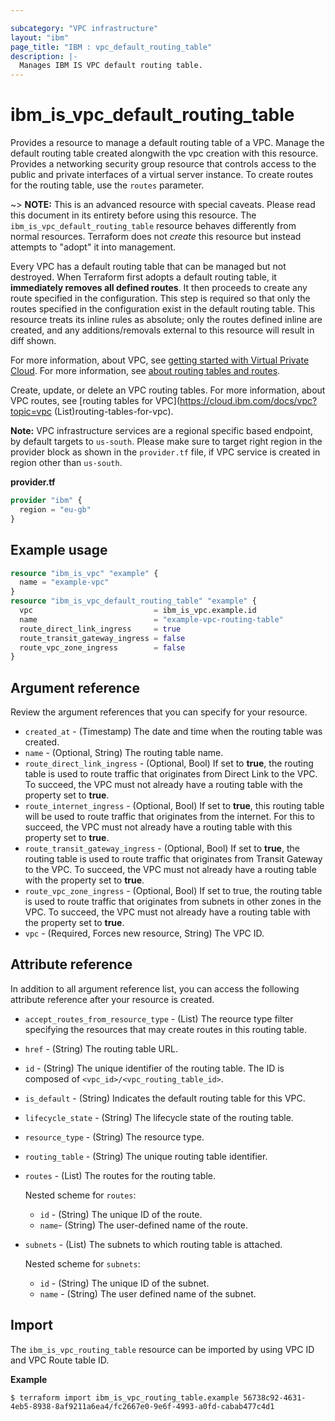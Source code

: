 ```yaml
---

subcategory: "VPC infrastructure"
layout: "ibm"
page_title: "IBM : vpc_default_routing_table"
description: |-
  Manages IBM IS VPC default routing table.
---
```


# ibm_is_vpc_default_routing_table

Provides a resource to manage a default routing table of a VPC. Manage the default routing table created alongwith the vpc creation with this resource. Provides a networking security group resource that controls access to the public and private interfaces of a virtual server instance. To create routes for the routing table, use the `routes` parameter. 

~> **NOTE:** This is an advanced resource with special caveats. Please read this document in its entirety before using this resource. The `ibm_is_vpc_default_routing_table` resource behaves differently from normal resources. Terraform does not _create_ this resource but instead attempts to "adopt" it into management.

Every VPC has a default routing table that can be managed but not destroyed. When Terraform first adopts a default routing table, it **immediately removes all defined routes**. It then proceeds to create any route specified in the configuration. This step is required so that only the routes specified in the configuration exist in the default routing table. This resource treats its inline rules as absolute; only the routes defined inline are created, and any additions/removals external to this resource will result in diff shown. 

For more information, about VPC, see [getting started with Virtual Private Cloud](https://cloud.ibm.com/docs/vpc?topic=vpc-getting-started). For more information, see [about routing tables and routes](https://cloud.ibm.com/docs/vpc?topic=vpc-about-custom-routes&interface=ui).

Create, update, or delete an VPC routing tables. For more information, about VPC routes, see [routing tables for VPC](https://cloud.ibm.com/docs/vpc?topic=vpc (List)routing-tables-for-vpc).

**Note:** 
VPC infrastructure services are a regional specific based endpoint, by default targets to `us-south`. Please make sure to target right region in the provider block as shown in the `provider.tf` file, if VPC service is created in region other than `us-south`.

**provider.tf**

```terraform
provider "ibm" {
  region = "eu-gb"
}
```


## Example usage

```terraform
resource "ibm_is_vpc" "example" {
  name = "example-vpc"
}
resource "ibm_is_vpc_default_routing_table" "example" {
  vpc                           = ibm_is_vpc.example.id
  name                          = "example-vpc-routing-table"
  route_direct_link_ingress     = true
  route_transit_gateway_ingress = false
  route_vpc_zone_ingress        = false
}

```

## Argument reference
Review the argument references that you can specify for your resource. 

- `created_at` - (Timestamp)  The date and time when the routing table was created.
- `name` - (Optional, String) The routing table name.
- `route_direct_link_ingress` - (Optional, Bool)  If set to **true**, the routing table is used to route traffic that originates from Direct Link to the VPC. To succeed, the VPC must not already have a routing table with the property set to **true**.
- `route_internet_ingress` - (Optional, Bool) If set to **true**, this routing table will be used to route traffic that originates from the internet. For this to succeed, the VPC must not already have a routing table with this property set to **true**.
- `route_transit_gateway_ingress` - (Optional, Bool) If set to **true**, the routing table is used to route traffic that originates from Transit Gateway to the VPC. To succeed, the VPC must not already have a routing table with the property set to **true**.
- `route_vpc_zone_ingress` - (Optional, Bool) If set to true, the routing table is used to route traffic that originates from subnets in other zones in the VPC. To succeed, the VPC must not already have a routing table with the property set to **true**.
- `vpc` - (Required, Forces new resource, String) The VPC ID. 

## Attribute reference
In addition to all argument reference list, you can access the following attribute reference after your resource is created.

- `accept_routes_from_resource_type` - (List) The reource type filter specifying the resources that may create routes in this routing table.
- `href` - (String) The routing table URL.
- `id` - (String) The unique identifier of the routing table. The ID is composed of `<vpc_id>/<vpc_routing_table_id>`.
- `is_default` - (String)  Indicates the default routing table for this VPC.
- `lifecycle_state` - (String) The lifecycle state of the routing table.
- `resource_type` - (String) The resource type.
- `routing_table` - (String) The unique routing table identifier.
- `routes` - (List) The routes for the routing table.

  Nested scheme for `routes`:
  - `id` - (String) The unique ID of the route.
  - `name`-  (String) The user-defined name of the route.
- `subnets` - (List) The subnets to which routing table is attached.

  Nested scheme for `subnets`:
  - `id` - (String) The unique ID of the subnet.
  - `name` - (String) The user defined name of the subnet.

## Import
The `ibm_is_vpc_routing_table` resource can be imported by using VPC ID and VPC Route table ID.

**Example**

```
$ terraform import ibm_is_vpc_routing_table.example 56738c92-4631-4eb5-8938-8af9211a6ea4/fc2667e0-9e6f-4993-a0fd-cabab477c4d1
```
